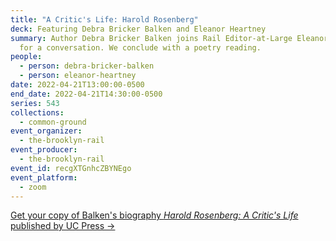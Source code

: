 ```yaml
---
title: "A Critic's Life: Harold Rosenberg"
deck: Featuring Debra Bricker Balken and Eleanor Heartney
summary: Author Debra Bricker Balken joins Rail Editor-at-Large Eleanor Heartney
  for a conversation. We conclude with a poetry reading.
people:
  - person: debra-bricker-balken
  - person: eleanor-heartney
date: 2022-04-21T13:00:00-0500
end_date: 2022-04-21T14:30:00-0500
series: 543
collections:
  - common-ground
event_organizer:
  - the-brooklyn-rail
event_producer:
  - the-brooklyn-rail
event_id: recgXTGnhcZBYNEgo
event_platform:
  - zoom
---
```

[Get your copy of Balken's biography *Harold Rosenberg: A Critic's Life* published by UC Press →](https://press.uchicago.edu/ucp/books/book/chicago/H/bo22954988.html)